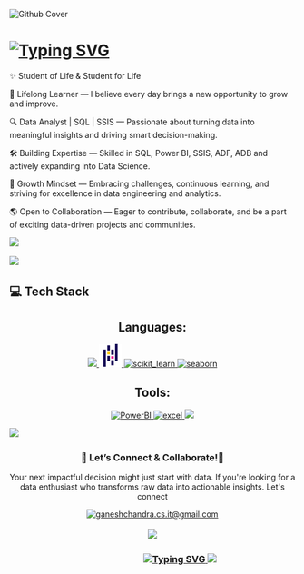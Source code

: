 
<!--Banner-->
![Github Cover](https://github.com/user-attachments/assets/9990a3a5-4389-49bf-a537-313a3a516fab)
    
<!-- Brief Introduction Section --> 
 <!-- Profile Header with Typing Animation --> 
  <h1 align="left"> 
    <!-- Typing Animation for Profile Greeting --> 
    <a href="https://git.io/typing-svg"><img src="https://readme-typing-svg.herokuapp.com?font=raleway&size=27&pause=1000&color=1CF7D0&width=435&lines=Hi%F0%9F%91%8B%F0%9F%8F%BD+;I'm+Ganesh+Chandra+Panda+;You+are+Welcome!+%E2%9C%A8" alt="Typing SVG" /></a>
  </h1>
  <p align="justify"> 
      
✨ Student of Life & Student for Life

🌱 Lifelong Learner — I believe every day brings a new opportunity to grow and improve.

🔍 Data Analyst | SQL | SSIS — Passionate about turning data into meaningful insights and driving smart decision-making.

🛠️ Building Expertise — Skilled in SQL, Power BI, SSIS, ADF, ADB and actively expanding into Data Science.
<!--(Python, Machine Learning, and more!).-->

🚀 Growth Mindset — Embracing challenges, continuous learning, and striving for excellence in data engineering and analytics.

🌎 Open to Collaboration — Eager to contribute, collaborate, and be a part of exciting data-driven projects and communities.
  </p>
<!-- 
<p align="justify"> I'm a Data Analyst with an engineering foundation and a passion for turning raw data into impactful insights. My journey started as a Full-Stack Developer, but my love for data propelled me into analytics, where I thrive on solving real-world problems using data-driven solutions. </p> 
-->

<!--
<h3 align="left">Current Learning</h3>
<ul align="left">
  <li>Deepening my knowledge in Machine Learning and AI.</li>
  <li>Exploring advanced React.js patterns and state management techniques.</li>
  <li>Improving my skills in cloud computing with AWS and Azure.</li>
</ul>
-->


<!-- <h3>🌟How I Add Value</h3>  

- 🧼 Data Cleaning & Modeling: Enhancing data quality through meticulous standardization, deduplication, and transformation.
- 📊 Data Visualization: Designing compelling visuals to translate complex data into clear, actionable insights.
- 📝 Reporting & Dashboarding: Developing interactive dashboards that tell data-driven stories and drive informed decisions.   
- 🔍 Data Analysis: Identifying trends, patterns, and opportunities to unlock value from raw datasets.    
- 📈 Business Intelligence: Providing strategic insights to support key business decisions and objectives.  
- 💡 Data Storytelling: Transforming numbers into relatable narratives to engage and inform diverse audiences.  --> 
<!-- Profile Visitors Counter --> 
<p align="left"> 
  <!-- Profile Visitors Badge --> 
  <img src="https://komarev.com/ghpvc/?username=ganesh-chandra-panda&label=Profile+Visitors&style=for-the-badge&color=310059"> </p>
  
  <a href="https://www.youtube.com/watch?v=dQw4w9WgXcQ"><img src="https://user-images.githubusercontent.com/73097560/115834477-dbab4500-a447-11eb-908a-139a6edaec5c.gif"></a>
  
<!-- Tools and Technologies Section -->

<h2>💻 Tech Stack</h2> 
<div align="center">
   <h2>Languages:</h2> 
  <a href="https://skillicons.dev">
    <img src="https://skillicons.dev/icons?i=python,tensorflow,pytorch,mysql,sqlite,js,git" />
     <a href="https://pandas.pydata.org/" target="_blank" rel="noreferrer"> <img src="https://raw.githubusercontent.com/devicons/devicon/2ae2a900d2f041da66e950e4d48052658d850630/icons/pandas/pandas-original.svg" alt="pandas" width="40" height="40"/> </a> 
          <a href="https://scikit-learn.org/" target="_blank" rel="noreferrer"> <img src="https://upload.wikimedia.org/wikipedia/commons/0/05/Scikit_learn_logo_small.svg" alt="scikit_learn" width="40" height="40"/> </a> 
          <a href="https://seaborn.pydata.org/" target="_blank" rel="noreferrer"> <img src="https://seaborn.pydata.org/_images/logo-mark-lightbg.svg" alt="seaborn" width="40" height="40"/> </a>
    
  </a>
  <br>
  <h2>Tools:</h2>
  <a href="https://skillicons.dev">
    <img src="https://img.icons8.com/?size=100&id=qYfwpsRXEcpc&format=png&color=000000" alt="PowerBI" width="55" height="55"/>
    <img src="https://img.icons8.com/?size=100&id=117561&format=png&color=000000" alt="excel" width="55" height="55"/>
    <img src="https://skillicons.dev/icons?i=github,anaconda,vscode,flask,django,aws" />
    
  </a>
</div>
<!--3d ani-->
<!-- <p> 
    <a href="#"> <img src="https://img.icons8.com/?size=100&id=117561&format=png&color=000000" alt="Excel" width="50" height="50" title="Microsoft Excel"/> </a> 
    <a href="#"> <img src="https://img.icons8.com/?size=100&id=qYfwpsRXEcpc&format=png&color=000000" alt="Power BI" width="50" height="50" title="Power BI"/> </a> 
    <a href="#"> <img src="https://img.icons8.com/?size=100&id=hYoELNwniGhi&format=png&color=000000" alt="MySQL" width="50" height="50" title="MySQL"/> </a> 
    <a href="#"> <img src="https://img.icons8.com/?size=100&id=13441&format=png&color=000000" alt="Python" width="50" height="50" title="Python"/> </a> 
    
</p> -->


<!-- Fun Section -->
<!-- <h2>⚡ Fun Fact</h2> I transitioned from a Software Engineer to a Data Professional and never looked back. Every dataset has a story and I enjoy being its storyteller.✨
-->
<a href="https://www.youtube.com/watch?v=dQw4w9WgXcQ"><img src="https://user-images.githubusercontent.com/73097560/115834477-dbab4500-a447-11eb-908a-139a6edaec5c.gif"></a>
<!-- Status Section -->
<!--
# 📈  Stats:
 
<p align = "center">
  <img src = "https://github-readme-stats-sigma-five.vercel.app/api?username=shantanu1109&show_icons=true&theme=radical&line_height=27">
 
  <img src = "https://github-readme-stats-sigma-five.vercel.app/api/top-langs/?username=shantanu1109&theme=radical">
 </p>
 
 <p align = "center">
<img width="50%" src="https://github-readme-streak-stats.herokuapp.com/?user=shantanu1109&show_icons=true&locale=en&layout=compact&theme=radical&line_height=0" />
</p> 

<a href="https://www.youtube.com/watch?v=dQw4w9WgXcQ"><img src="https://user-images.githubusercontent.com/73097560/115834477-dbab4500-a447-11eb-908a-139a6edaec5c.gif"></a>
-->
<!-- Closing Section -->
<h3 align="center">🤝 Let’s Connect & Collaborate!🤝</h3>
<p align="center"> Your next impactful decision might just start with data. If you're looking for a data enthusiast who transforms raw data into actionable insights. Let's connect </p>

<p align="center"> 
    <a href="mailto:ganeshchandra.cs.it@gmail.com" target="_blank">
    <img src="https://img.icons8.com/?size=100&id=P7UIlhbpWzZm&format=png&color=000000" width=50 height=50 alt="ganeshchandra.cs.it@gmail.com" style="margin-bottom: 5px;" />
    </a>
    <!--STARTS_HERE_QUOTE_CARD-->
<p align="center">
    <img src="https://readme-daily-quotes.vercel.app/api?theme=dark">

</p>
<!--ENDS_HERE_QUOTE_CARD-->
</p>
<h3 align="center"> 
&nbsp&nbsp&nbsp&nbsp&nbsp&nbsp&nbsp&nbsp&nbsp&nbsp&nbsp&nbsp&nbsp&nbsp&nbsp&nbsp&nbsp&nbsp&nbsp&nbsp&nbsp&nbsp&nbsp&nbsp
    <a href="https://git.io/typing-svg">
    <img src="https://readme-typing-svg.herokuapp.com?font=raleway&size=27&pause=1000&color=1CF7D0&width=435&lines=Thanks+For+Visiting!%E2%9C%8C%F0%9F%8F%BD;Have+a+Nice+Day!+%E2%9C%A8" alt="Typing SVG" />
</a>
    <img src="https://capsule-render.vercel.app/api?type=waving&color=gradient&height=100&section=footer"/>
</h3>
